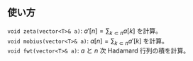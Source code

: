 ## 使い方

`void zeta(vector<T>& a)`: $a'[n]=\sum_{k \subset n} a[k]$ を計算。  
`void mobius(vector<T>& a)`: $a[n]=\sum_{k \subset n} a'[k]$ を計算。  
`void fwt(vector<T>& a)`: $a$ と $n$ 次 Hadamard 行列の積を計算。
